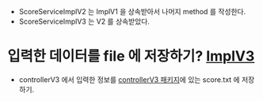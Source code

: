 * ScoreServiceImplV2 는 ImplV1 을 상속받아서 나머지 method 를 작성한다.
* ScoreServiceImplV3 는 V2 를 상속받았다.

# 입력한 데이터를 file 에 저장하기? [ImplV3](https://github.com/dosunggil/Class/blob/master/Java_60_App_02/src/com/cho/app/service/impl/ScoreServiceImplV3.java)
* controllerV3 에서 입력한 정보를 [controllerV3 패키지](https://github.com/dosunggil/Class/tree/master/Java_60_App_02/src/com/cho/app/service/controller)에 있는 score.txt 에 저장하기.
